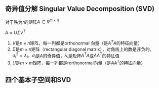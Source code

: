 ## 奇异值分解 Singular Value Decomposition (SVD)

对于秩为$r$的矩阵$A \in R^{m\times n}$

$A = U \Sigma V^T$

1. $V$是$n\times n$矩阵，每一列都是orthonormal 向量（是$A^TA$的特征向量）
2. $\Sigma$是$m\times n$矩阵（rectangular diagonal matrix），对角线上的数是非负的，$\sigma_{i}^2=\lambda_{i}$，$\sigma_{i}$是A的奇异值，$\lambda_{i}$是矩阵$A^TA$或$A A^T$的特征值
3. $U$是$m\times m$矩阵，每一列都是rorthonormal向量（是$AA^T$的特征向量）

## 四个基本子空间和SVD



